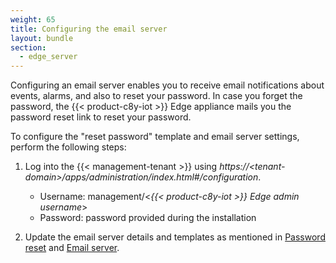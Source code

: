 ```yaml
---
weight: 65
title: Configuring the email server
layout: bundle
section:
  - edge_server
---
```


Configuring an email server enables you to receive email notifications about events, alarms, and also to reset your password. In case you forget the password, the {{< product-c8y-iot >}} Edge appliance mails you the password reset link to reset your password.

To configure the "reset password" template and email server settings, perform the following steps:

1. Log into the {{< management-tenant >}} using *https://&#60;tenant-domain>/apps/administration/index.html#/configuration*.

	- Username: management/<*{{< product-c8y-iot >}} Edge admin username*>
	- Password: password provided during the installation

2. Update the email server details and templates as mentioned in [Password reset](/enterprise-tenant/customization/#password-reset) and [Email server](/enterprise-tenant/customization/#email-server).

